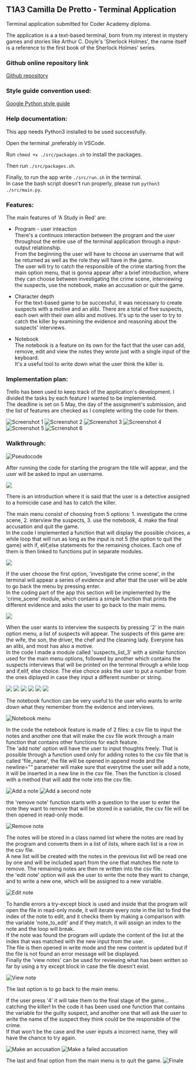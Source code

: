 ## T1A3 Camilla De Pretto - Terminal Application
Terminal application submitted for Coder Academy diploma. 

The application is a a text-based terminal, born from my interest in mystery games and stories like Arthur C. Doyle's 'Sherlock Holmes', the name itself is a reference to the first book of the Sherlock Holmes' series. 

### Github online repository link
[Github repository](https://github.com/camilla-cs/TERMINALAPP_T1A3)

### Style guide convention used: 
[Google Python style guide](https://google.github.io/styleguide/pyguide.html)

### Help documentation: 
This app needs Python3 installed to be used successfully.

Open the terminal ,preferably in VSCode.

Run `chmod +x ./src/packages.sh` to install the packages.

Then run `./src/packages.sh`.

Finally, to run the app write `./src/run.sh` in the terminal. \
In case the bash script doesn't run properly, please run `python3 ./src/main.py`. 


### Features: 
The main features of 'A Study in Red' are: 
+ Program - user inteaction \
 There's a continuos interaction between the program and the user throughout the entire use of the terminal application through a input-output relationship. \
 From the beginning the user will have to choose an username that will be returned as well as the role they will have in the game. \
 The user will try to catch the responsible of the crime starting from the main option menu, that is gonna appear after a brief introduction, where they can choose between investigating the crime scene, interviewing the suspects, use the notebook, make an accusation or quit the game. 

+ Character depth \
 For the text-based game to be successful, it was necessary to create suspects with a motive and an alibi. There are a total of five suspects, each own with their own alibi and motives. It's up to the user to try to catch the killer by examining the evidence and reasoning about the suspects' interviews. 

+  Notebook \
 The notebook is a feature on its own for the fact that the user can add, remove, edit and view the notes they wrote just with a single input of the keyboard. \
 It's a useful tool to write down what the user think the killer is. 

### Implementation plan: 
Trello has been used to keep track of the application's development. I divided the tasks by each feature I wanted to be implemented. \
The deadline is set on 5 May, the day of the assignment's submission, and the list of features are checked as I complete writing the code for them. 

![Screenshot 1](./docs/Screenshot%201.png)
![Screenshot 2](./docs/Screenshot%202.png)
![Screenshot 3](./docs/Screenshot%203.png)
![Screenshot 4](./docs/Screenshot%204.png)
![Screenshot 5](./docs/Screenshot%205.png)
![Scrrenshot 6](./docs/Screenshot%206.png)


### Walkthrough: 
![Pseudocode](./docs/Terminal%20app.png)

After running the code for starting the program the title will appear, and the user will be asked to input an username.


![](./docs/term%20app%201.png)

There is an introduction where it is said that the user is a detective assigned to a homicide case and has to catch the killer. 

The main menu consist of choosing from 5 options: 1. investigate the crime scene, 2. interview the suspects, 3. use the notebook, 4. make the final accusation and quit the game. \
In the code I implemented a function that will display the possible choices, a while loop that will run as long as the input is not 5 (the option to quit the game) with if, elif,else statements for the remaining choices. Each one of them is then linked to functions put in separate modules. 

![](./docs/term%20app%202.png)

If the user choose the first option, 'investigate the crime scene', in the terminal will appear a series of evidence and after that the user will be able to go back the menu by pressing enter.\
In the coding part of the app this section will be implemented by the 'crime_scene' module, which contains a simple function that prints the different evidence and asks the user to go back to the main menu. 

 
![](./docs/term%20app%203.png)

When the user wants to interview the suspects by pressing '2' in the main option menu, a list of suspects will appear. The suspects of this game are: the wife, the son, the driver, the chef and the cleaning lady. Everyone has an alibi, and most has also a motive.\
In the code I made a module called 'suspects_list_3' with a similar function used for the main menu options, followed by another which contains the suspects interviews that will be printed on the terminal through a while loop and if,elif, else choice. The else choice asks the user to put a number from the ones diplayed in case they input a different number or string. 

![](./docs/term%20app%204.png)
![](./docs/suspect%201.png)
![](./docs/suspect%202.png)
![](./docs/suspect%203.png)
![](./docs/suspect%204.png)
![](./docs/suspect%205.png)


The notebook function can be very useful to the user who wants to write down what they remember from the evidence and interviews.

![Notebook menu](./docs/notebook%20menu.png)

In the code the notebook feature is made of 2 files: a csv file to input the notes and another one that will make the csv file work through a main function that contains other functions for each feature. \
The 'add note' option will have the user to input thoughts freely. That is possible through a function used only for adding notes to the csv file that is called 'file_name', the file will be opened in append mode and the newline="" parameter will make sure that everytime the user will add a note, it will be inserted in a new line in the csv file. Then the function is closed with a method that will add the note into the csv file. 

![Add a note](./docs/add%20note%201.png)
![Add a second note](./docs/add%20note%202.png)

the 'remove note' function starts with a question to the user to enter the note they want to remove that will be stored in a variable, the csv file will be then opened in read-only mode. 

![Remove note](./docs/remove%20note.png)

The notes will be stored in a class named list where the notes are read by the program and converts them in a list of lists, where each list is a row in the csv file. \
A new list will be created with the notes in the previous list will be read one by one and will be included apart from the one that matches the note to remove. The remaining notes are then re written into the csv file. \
the 'edit note' option will ask the user to write the note they want to change, and to write a new one, which will be assigned to a new variable. 

![Edit note](./docs/edit%20note.png)

To handle errors a try-except block is used and inside that the program will open the file in read-only mode, it will iterate every note in the list to find the index of the note to edit, and it checks them by making a comparison with the variable 'note_to_edit' and if they match, it will assign an index to the note and the loop will break. \
If the note was found the program will update the content of the list at the index that was matched with the new input from the user. \
The file is then opened in write mode and the new content is updated but if the  file is not found an error message will be displayed. \
Finally the 'view notes' can be used for reviewing what has been written so far by using a try except block in case the file doesn't exist. 

![View note](./docs/view%20note.png)

The last option is to go back to the main menu. 

If the user press '4' it will take them to the final stage of the game... catching the killer! 
In the code it has been used one function that contains the variable for the guilty suspect, and another one that will ask the user to write the name of the suspect they think could be the responsible of the crime. \
If that won't be the case and the user inputs a incorrect name, they will have the chance to try again. 

![Make an accusation](./docs/make%20an%20accusation%20part%201.png)
![Make a failed accusation](./docs/Make%20an%20accusation%20part%202.png)

The last and final option from the main menu is to quit the game. 
![Finale](./docs/Finale.png)



